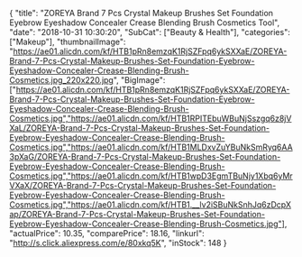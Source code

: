 {
	"title": "ZOREYA Brand 7 Pcs Crystal Makeup Brushes Set Foundation Eyebrow Eyeshadow Concealer Crease Blending  Brush Cosmetics Tool",
	"date": "2018-10-31 10:30:20",
	"SubCat": ["Beauty & Health"],
	"categories": ["Makeup"],
	"thumbnailImage": "https://ae01.alicdn.com/kf/HTB1pRn8emzqK1RjSZFpq6ykSXXaE/ZOREYA-Brand-7-Pcs-Crystal-Makeup-Brushes-Set-Foundation-Eyebrow-Eyeshadow-Concealer-Crease-Blending-Brush-Cosmetics.jpg_220x220.jpg",
	"BigImage": ["https://ae01.alicdn.com/kf/HTB1pRn8emzqK1RjSZFpq6ykSXXaE/ZOREYA-Brand-7-Pcs-Crystal-Makeup-Brushes-Set-Foundation-Eyebrow-Eyeshadow-Concealer-Crease-Blending-Brush-Cosmetics.jpg","https://ae01.alicdn.com/kf/HTB1RPITEbuWBuNjSszgq6z8jVXaL/ZOREYA-Brand-7-Pcs-Crystal-Makeup-Brushes-Set-Foundation-Eyebrow-Eyeshadow-Concealer-Crease-Blending-Brush-Cosmetics.jpg","https://ae01.alicdn.com/kf/HTB1MLDxvZuYBuNkSmRyq6AA3pXaG/ZOREYA-Brand-7-Pcs-Crystal-Makeup-Brushes-Set-Foundation-Eyebrow-Eyeshadow-Concealer-Crease-Blending-Brush-Cosmetics.jpg","https://ae01.alicdn.com/kf/HTB1wpD3EgmTBuNjy1Xbq6yMrVXaX/ZOREYA-Brand-7-Pcs-Crystal-Makeup-Brushes-Set-Foundation-Eyebrow-Eyeshadow-Concealer-Crease-Blending-Brush-Cosmetics.jpg","https://ae01.alicdn.com/kf/HTB1.__lv2iSBuNkSnhJq6zDcpXap/ZOREYA-Brand-7-Pcs-Crystal-Makeup-Brushes-Set-Foundation-Eyebrow-Eyeshadow-Concealer-Crease-Blending-Brush-Cosmetics.jpg"],
	"actualPrice": 10.35,
	"comparePrice": 18.16,
	"linkurl": "http://s.click.aliexpress.com/e/80xkq5K",
	"inStock": 148
}
